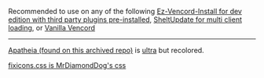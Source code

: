 Recommended to use on any of the following [Ez-Vencord-Install for dev edition with third party plugins pre-installed](https://github.com/Blanc-dot/ez-vencord-install), [SheltUpdate for multi client loading](https://shelter.uwu.network/install), or [Vanilla Vencord](https://vencord.dev/)

------------------------


[Apatheia (found on this archived repo)](https://github.com/AmadeusWM/dotfiles-hyprland/blob/main/dots/BetterDiscord/Apatheia.theme.css) is [ultra](https://github.com/TheCommieAxolotl/BetterDiscord-Stuff/blob/main/Ultra/Ultra.theme.css) but recolored.

[fixicons.css is MrDiamondDog's css](https://github.com/MrDiamondDog/noUglyIconsTheme)


